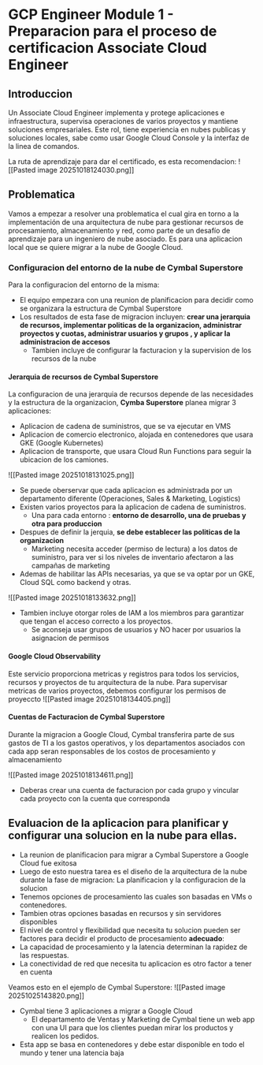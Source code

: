 # GCP Engineer Module 1 - Preparacion para el proceso de certificacion Associate Cloud Engineer

## Introduccion
Un Associate Cloud Engineer implementa y protege aplicaciones e infraestructura, supervisa  operaciones de varios proyectos y mantiene soluciones empresariales.
Este rol, tiene experiencia en nubes publicas y soluciones locales, sabe como usar Google Cloud Console y la interfaz de la linea de comandos.

La ruta de aprendizaje para dar el certificado, es esta recomendacion: 
![[Pasted image 20251018124030.png]]



## Problematica 
Vamos a empezar a resolver una problematica el cual gira en torno a la implementación de una arquitectura de nube para gestionar recursos de procesamiento, almacenamiento y red, como parte de un desafío de aprendizaje para un ingeniero de nube asociado. Es para una aplicacion local que se quiere migrar a la nube de Google Cloud.

### Configuracion del entorno de la nube de Cymbal Superstore
Para la configuracion del entorno de la misma:
- El equipo empezara  con una reunion de planificacion para decidir como se organizara la estructura de Cymbal Superstore
- Los resultados de esta fase de migracion incluyen: **crear una jerarquia de recursos, implementar politicas de la organizacion, administrar proyectos y cuotas, administrar usuarios y grupos , y aplicar la administracion de accesos**
	- Tambien incluye de configurar la facturacion y la supervision de los recursos de la nube

#### Jerarquia de recursos de Cymbal Superstore
La configuracion de una jerarquia de recursos depende de las necesidades  y la estructura de la organizacion, 
**Cymba Superstore** planea migrar 3 aplicaciones:
- Aplicacion de cadena de suministros, que se va ejecutar en VMS
- Aplicacion de comercio electronico, alojada en contenedores que usara GKE (Google Kubernetes)
- Aplicacion de transporte, que usara Cloud Run Functions para seguir la ubicacion de los camiones.

![[Pasted image 20251018131025.png]]
- Se puede oberservar que cada aplicacion es administrada por un departamento diferente (Operaciones, Sales & Marketing, Logistics)
- Existen varios proyectos para la aplicacion de cadena de suministros. 
	- Una para cada entorno : **entorno de desarrollo, una de pruebas y otra para produccion**
- Despues de definir la jerquia, **se debe establecer las politicas de la organizacion**
	- Marketing necesita acceder (permiso de lectura) a los datos de suministro, para ver si los niveles de inventario afectaron a las campañas de marketing
- Ademas de habilitar las APIs necesarias, ya que se va optar por un GKE, Cloud SQL como backend y otras.


![[Pasted image 20251018133632.png]]
- Tambien incluye otorgar roles  de IAM a los miembros para garantizar que tengan el acceso correcto a los proyectos.
	- Se aconseja usar grupos de usuarios y NO hacer por usuarios la asignacion de permisos

#### Google Cloud Observability
Este servicio proporciona metricas y registros para todos los servicios, recursos y proyectos de tu arquitectura de la nube. Para supervisar metricas de varios proyectos, debemos configurar los permisos de proyeccto
![[Pasted image 20251018134405.png]]


#### Cuentas de Facturacion de Cymbal Superstore
Durante la migracion a Google Cloud, Cymbal transferira parte de sus gastos de TI a los gastos operativos, y los departamentos asociados con cada app seran responsables de los costos de procesamiento y almacenamiento

![[Pasted image 20251018134611.png]]
- Deberas crear una cuenta de facturacion por cada grupo y vincular cada proyecto con la cuenta que corresponda

## Evaluacion de la aplicacion para planificar y configurar una solucion en la nube para ellas.
- La reunion de planificacion para migrar a Cymbal Superstore a Google Cloud fue exitosa
- Luego de esto nuestra tarea es el diseño de la arquitectura de la nube durante la fase de migracion: La planificacion y la configuracion de la solucion
- Tenemos opciones de procesamiento las cuales son basadas en VMs o contenedores.
- Tambien otras opciones basadas en recursos y sin servidores disponibles
- El nivel de control y flexibilidad que necesita tu solucion pueden ser factores  para decidir  el producto de procesamiento **adecuado**:
- La capacidad  de procesamiento y la latencia determinan la rapidez de las respuestas.
- La conectividad  de red que necesita tu aplicacion es otro factor a tener en cuenta 


Veamos esto en el ejemplo de Cymbal Superstore:
![[Pasted image 20251025143820.png]]
- Cymbal tiene 3 aplicaciones a migrar a Google Cloud
	- El departamento de Ventas y Marketing de Cymbal tiene un web app con una UI para que los clientes puedan mirar los productos y realicen los pedidos.
- Esta app se basa en contenedores  y debe estar disponible en todo el mundo y tener una latencia baja